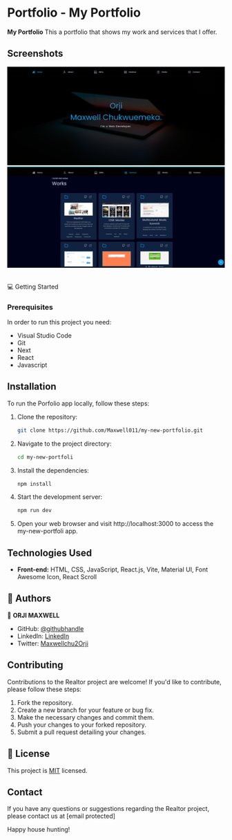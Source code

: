 # Portfolio - My Portfolio

**My Portfolio** This a portfolio that shows my work and services that I offer.


## Screenshots
![Project Screenshot](./public/Porfolio-image.png)
![Project Screenshot](./public/Portfolio-2-%20image.png)

<!-- ## Key Features

- **Home Listings:** Browse through a vast collection of homes available for sale and rent.
- **Search and Filter:** Utilize powerful search and filtering options to find properties based on location, price range, amenities, and more.
- **Property Details:** View detailed information about each property, including description, images, specifications, and contact information for the realtor or owner.
- **Favorites:** Save properties to your favorites list for quick access and comparisons.
- **User Accounts:** Sign up for an account to save preferences, receive personalized recommendations, and manage favorite properties.
- **Map Integration:** Visualize property locations on an interactive map.
- **Contact Realtor:** Easily get in touch with the listing realtor or property owner for inquiries and scheduling viewings. -->

<br/>
💻 Getting Started

### Prerequisites

In order to run this project you need:
- Visual Studio Code
- Git
- Next
- React
- Javascript


## Installation

To run the Porfolio app locally, follow these steps:

1. Clone the repository:

    ```bash
    git clone https://github.com/Maxwell011/my-new-portfolio.git
    ```

2. Navigate to the project directory:

    ```bash
    cd my-new-portfoli
    ```

3. Install the dependencies:

    ```bash
    npm install
    ```

4. Start the development server:

    ```bash
    npm run dev
    ```

5. Open your web browser and visit http://localhost:3000 to access the my-new-portfoli app.

## Technologies Used

- **Front-end:** HTML, CSS, JavaScript, React.js, Vite, Material UI, Font Awesome Icon, React Scroll 

<!-- AUTHORS -->

## 👥 Authors <a name="authors"></a>

👤 **ORJI MAXWELL**

 - GitHub: [@githubhandle](https://github.com/Maxwell011)
- LinkedIn: [LinkedIn](https://www.linkedin.com/in/chukwuemeka-maxwell/)
- Twitter: [Maxwellchu2Orji](https://Maxwellchu2Orji)

## Contributing

Contributions to the Realtor project are welcome! If you'd like to contribute, please follow these steps:

1. Fork the repository.
2. Create a new branch for your feature or bug fix.
3. Make the necessary changes and commit them.
4. Push your changes to your forked repository.
5. Submit a pull request detailing your changes.

<!-- LICENSE -->

## 📝 License <a name="license"></a>

This project is [MIT](./MIT.md) licensed.

## Contact

If you have any questions or suggestions regarding the Realtor project, please contact us at [email protected]

Happy house hunting!
